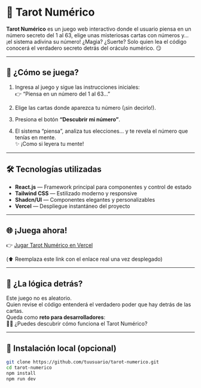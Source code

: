# 🔮 Tarot Numérico

**Tarot Numérico** es un juego web interactivo donde el usuario piensa en un número secreto del 1 al 63, elige unas misteriosas cartas con números y... ¡el sistema adivina su número! ¿Magia? ¿Suerte? Solo quien lea el código conocerá el verdadero secreto detrás del oráculo numérico. 😏

---

## 🎴 ¿Cómo se juega?

1. Ingresa al juego y sigue las instrucciones iniciales:  
   👉 “Piensa en un número del 1 al 63...”

2. Elige las cartas donde aparezca tu número (¡sin decirlo!).

3. Presiona el botón **“Descubrir mi número”**.

4. El sistema “piensa”, analiza tus elecciones... y te revela el número que tenías en mente.  
   ✨ ¡Como si leyera tu mente!

---

## 🛠️ Tecnologías utilizadas

- **React.js** — Framework principal para componentes y control de estado
- **Tailwind CSS** — Estilizado moderno y responsive
- **Shadcn/UI** — Componentes elegantes y personalizables
- **Vercel** — Despliegue instantáneo del proyecto

---

## 🌐 ¡Juega ahora!

👉 [Jugar Tarot Numérico en Vercel](https://TUSITIO.vercel.app)

(⬆️ Reemplaza este link con el enlace real una vez desplegado)

---

## 🧠 ¿La lógica detrás?

Este juego no es aleatorio.  
Quien revise el código entenderá el verdadero poder que hay detrás de las cartas.  
Queda como **reto para desarrolladores**:  
🕵️‍♂️ ¿Puedes descubrir cómo funciona el Tarot Numérico?

---

## 📂 Instalación local (opcional)

```bash
git clone https://github.com/tuusuario/tarot-numerico.git
cd tarot-numerico
npm install
npm run dev
